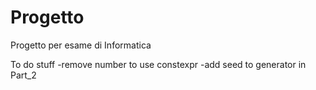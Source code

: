 # Progetto
Progetto per esame di Informatica


To do stuff
-remove number to use constexpr
-add seed to generator in Part_2
